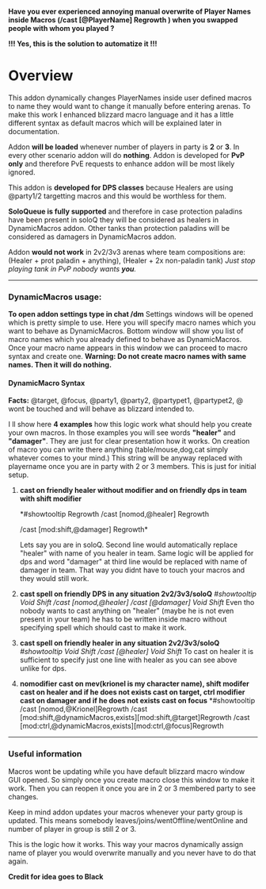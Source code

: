 
**Have you ever experienced annoying manual overwrite of Player Names inside Macros (/cast [@PlayerName] Regrowth ) when you swapped people with whom you played ?**

**!!! Yes, this is the solution to automatize it !!!**

# Overview
This addon dynamically changes PlayerNames inside user defined macros to name they would want to change it manually before entering arenas. To make this work I enhanced blizzard macro language and it has a little different syntax as default macros which will be explained later in documentation.

Addon **will be loaded** whenever number of players in party is **2** or **3**. In every other scenario addon will do **nothing**.
Addon is developed for **PvP only** and therefore PvE requests to enhance addon will be most likely ignored.

This addon is **developed for DPS classes** because Healers are using @party1/2 targetting macros and this would be worthless for them.

**SoloQueue is fully supported** and therefore in case protection paladins have been present in soloQ they will be considered as healers in DynamicMacros addon. Other tanks than protection paladins will be considered as damagers in DynamicMacros addon.

Addon **would not work** in 2v2/3v3 arenas where team compositions are: (Healer + prot paladin + anything), (Healer + 2x non-paladin tank) 
*Just stop playing tank in PvP nobody wants **you**.*
___
### DynamicMacros usage:

**To open addon settings type in chat /dm**
Settings windows will be opened which is pretty simple to use. Here you will specify macro names which you want to behave as DynamicMacros. Bottom window will show you list of macro names which you already defined to behave as DynamicMacros. Once your macro name appears in this window we can proceed to macro syntax and create one.
**Warning: Do not create macro names with same names. Then it will do nothing.**

#### DynamicMacro Syntax

**Facts:** 
@target, @focus, @party1, @party2, @partypet1, @partypet2, @<yourcharactername> wont be touched and will behave as blizzard intended to.

I ll show here **4 examples** how this logic work what should help you create your own macros. 
In those examples you will see words **"healer"** and **"damager"**. They are just for clear presentation how it works. On creation of macro you can write there anything (table/mouse,dog,cat simply whatever comes to your mind.) This string will be anyway replaced with playername once you are in party with 2 or 3 members. This is just for initial setup.

1. **cast on friendly healer without modifier and on friendly dps in team with shift modifier**

    *#showtooltip Regrowth
     /cast [nomod,@healer] Regrowth
   
    /cast [mod:shift,@damager] Regrowth*
   
    Lets say you are in soloQ. Second line would automatically replace "healer" with name of you healer in team. Same logic will be applied for dps and word "damager" at third line would be replaced with name of damager in team.
    That way you didnt have to touch your macros and they would still work.

2. **cast spell on friendly DPS in any situation 2v2/3v3/soloQ**
    *#showtooltip Void Shift
    /cast [nomod,@healer]
    /cast [@damager] Void Shift*
    Even tho nobody wants to cast anything on "healer" (maybe he is not even present in your team) he has to be written inside macro without specifying spell which should cast to make it work. 

3. **cast spell on friendly healer in any situation 2v2/3v3/soloQ**
    *#showtooltip Void Shift
    /cast [@healer] Void Shift*
    To cast on healer it is sufficient to specify just one line with healer as you can see above unlike for dps.

4. **nomodifier cast on mev(krionel is my character name), shift modifer cast on healer and if he does not exists cast on target, ctrl modifier cast on damager and if he does not exists cast on focus**
    *#showtooltip
    /cast [nomod,@Krionel]Regrowth
    /cast [mod:shift,@dynamicMacros,exists][mod:shift,@target]Regrowth
    /cast [mod:ctrl,@dynamicMacros,exists][mod:ctrl,@focus]Regrowth
___
### Useful information
Macros wont be updating while you have default blizzard macro window GUI opened. So simply once you create macro close this window to make it work. Then you can reopen it once you are in 2 or 3 membered party to see changes.

Keep in mind addon updates your macros whenever your party group is updated. This means somebody leaves/joins/wentOffline/wentOnline and number of player in group is still 2 or 3.

This is the logic how it works. This way your macros dynamically assign name of player you would overwrite manually and you never have to do that again.

**Credit for idea goes to Black**
